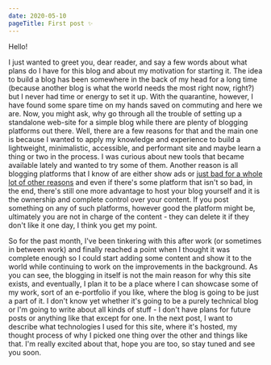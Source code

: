 ```yaml
---
date: 2020-05-10
pageTitle: First post ✨
---
```


Hello!

I just wanted to greet you, dear reader, and say a few words about what plans do I have for this blog and about my motivation for starting it. 
The idea to build a blog has been somewhere in the back of my head for a long time (because another blog is what the world needs the most right now, right?) but I never had time or energy to set it up. With the quarantine, however, I have found some spare time on my hands saved on commuting and here we are. Now, you might ask, why go through all the trouble of setting up a standalone web-site for a simple blog while there are plenty of blogging platforms out there. Well, there are a few reasons for that and the main one is because I wanted to apply my knowledge and experience to build a lightweight, minimalistic, accessible, and performant site and maybe learn a thing or two in the process. I was curious about new tools that became available lately and wanted to try some of them. Another reason is all blogging platforms that I know of are either show ads or [just bad for a whole lot of other reasons](https://medium.com/@nikitonsky/medium-is-a-poor-choice-for-blogging-bb0048d19133) and even if there's some platform that isn't so bad, in the end, there's still one more advantage to host your blog yourself and it is the ownership and complete control over your content.  If you post something on any of such platforms, however good the platform might be, ultimately you are not in charge of the content - they can delete it if they don't like it one day, I think you get my point.

So for the past month, I've been tinkering with this after work (or sometimes in between work) and finally reached a point when I thought it was complete enough so I could start adding some content and show it to the world while continuing to work on the improvements in the background. As you can see, the blogging in itself is not the main reason for why this site exists, and eventually, I plan it to be a place where I can showcase some of my work, sort of an e-portfolio if you like, where the blog is going to be just a part of it. I don't know yet whether it's going to be a purely technical blog or I'm going to write about all kinds of stuff - I don't have plans for future posts or anything like that except for one. In the next post, I want to describe what technologies I used for this site, where it's hosted, my thought process of why I picked one thing over the other and things like that. I'm really excited about that, hope you are too, so stay tuned and see you soon.